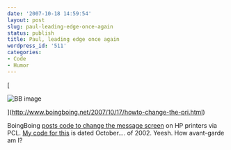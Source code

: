 ```yaml
---
date: '2007-10-18 14:59:54'
layout: post
slug: paul-leading-edge-once-again
status: publish
title: Paul, leading edge once again
wordpress_id: '511'
categories:
- Code
- Humor
---
```


[


![BB image](http://www.phfactor.net/wp-pics/insertcoinhp-wpa.jpg)



](http://www.boingboing.net/2007/10/17/howto-change-the-pri.html)

BoingBoing [posts code to change the message screen](http://www.boingboing.net/2007/10/17/howto-change-the-pri.html) on HP printers via PCL. [My code for this](http://www.phfactor.net/code/hpset/) is dated October.... of 2002. Yeesh. How avant-garde am I?
